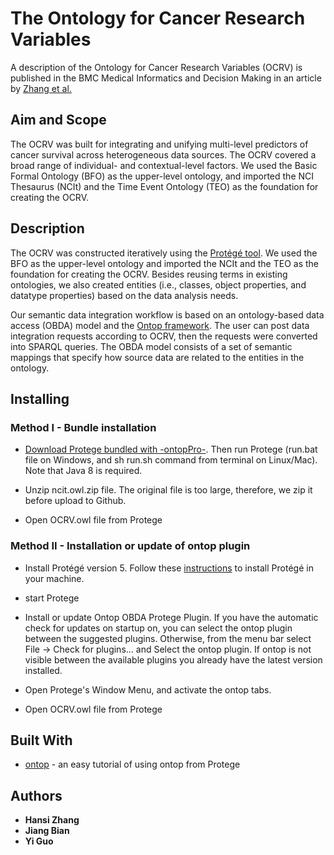 # The Ontology for Cancer Research Variables


A description of the Ontology for Cancer Research Variables (OCRV) is published in the BMC Medical Informatics and Decision Making in an article by [Zhang et al.](https://bmcmedinformdecismak.biomedcentral.com/articles/10.1186/s12911-018-0636-4)

## Aim and Scope

The OCRV was built for integrating and unifying multi-level predictors of cancer survival across heterogeneous data sources. The OCRV covered a broad range of individual- and contextual-level factors. We used the Basic Formal Ontology (BFO) as the upper-level ontology, and imported the NCI Thesaurus (NCIt) and the Time Event Ontology (TEO) as the foundation for creating the OCRV.

## Description

The OCRV was constructed iteratively using the [Protégé tool](https://protege.stanford.edu/). We used the BFO as the upper-level ontology and imported the NCIt and the TEO as the foundation for creating the OCRV. Besides reusing terms in existing ontologies, we also created entities (i.e., classes, object properties, and datatype properties) based on the data analysis needs.

Our semantic data integration workflow is based on an ontology-based data access (OBDA) model and the [Ontop framework](https://ontop.inf.unibz.it/). The user can post data integration requests according to OCRV, then the requests were converted into SPARQL queries. The OBDA model consists of a set of semantic mappings that specify how source data are related to the entities in the ontology.

## Installing

### Method I - Bundle installation

* [Download Protege bundled with -ontopPro-](https://sourceforge.net/projects/ontop4obda/files/). Then run Protege (run.bat file on Windows, and sh run.sh command from terminal on Linux/Mac). Note that Java 8 is required.

* Unzip ncit.owl.zip file.  The original file is too large, therefore, we zip it before upload to Github.

* Open OCRV.owl file from Protege

### Method II - Installation or update of ontop plugin

* Install Protégé version 5.  Follow these [instructions](https://protegewiki.stanford.edu/wiki/Protege-OWL_4_FAQ#How_do_I_install_Protege-OWL.3F) to install Protégé in your machine.

* start Protege

* Install or update Ontop OBDA Protege Plugin. If you have the automatic check for updates on startup on, you can select the ontop plugin between the suggested plugins. Otherwise, from the menu bar select File -> Check for plugins... and Select the ontop plugin. If ontop is not visible between the available plugins you already have the latest version installed.

* Open Protege's Window Menu, and activate the ontop tabs.

* Open OCRV.owl file from Protege


## Built With
* [ontop](https://github.com/ontop/ontop/wiki/Easy-Tutorial%3A-Using-Ontop-from-Protege) - an easy tutorial of using ontop from Protege

## Authors

* **Hansi Zhang**
* **Jiang Bian**
* **Yi Guo**
